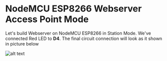 # NodeMCU ESP8266 Webserver Access Point Mode

Let's build Webserver on NodeMCU ESP8266 in Station Mode. We've connected Red LED to **D4**. The final circuit connection will look as it shown in picture below

![alt text](https://github.com/binaryupdates/Blynk-NodeMCU-ESP8266/blob/main/LED%20with%20NodeMCU%20ESP8266.jpg)
